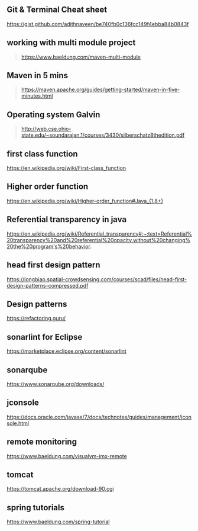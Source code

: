 ## Git & Terminal Cheat sheet 
https://gist.github.com/adithnaveen/be740fb0c136fcc149f4ebba84b0843f

## working with multi module project 

> https://www.baeldung.com/maven-multi-module

## Maven in 5 mins 
> https://maven.apache.org/guides/getting-started/maven-in-five-minutes.html


## Operating system Galvin 
> http://web.cse.ohio-state.edu/~soundarajan.1/courses/3430/silberschatz8thedition.pdf


## first class function 
https://en.wikipedia.org/wiki/First-class_function

## Higher order function 
https://en.wikipedia.org/wiki/Higher-order_function#Java_(1.8+)


## Referential transparency in java 

https://en.wikipedia.org/wiki/Referential_transparency#:~:text=Referential%20transparency%20and%20referential%20opacity,without%20changing%20the%20program's%20behavior.

## head first design pattern 
https://longbiao.spatial-crowdsensing.com/courses/scad/files/head-first-design-patterns-compressed.pdf


## Design patterns 
https://refactoring.guru/


## sonarlint for Eclipse 
https://marketplace.eclipse.org/content/sonarlint

## sonarqube 
https://www.sonarqube.org/downloads/


## jconsole 
https://docs.oracle.com/javase/7/docs/technotes/guides/management/jconsole.html

## remote monitoring 
https://www.baeldung.com/visualvm-jmx-remote


## tomcat 
https://tomcat.apache.org/download-90.cgi

## spring tutorials 
https://www.baeldung.com/spring-tutorial
